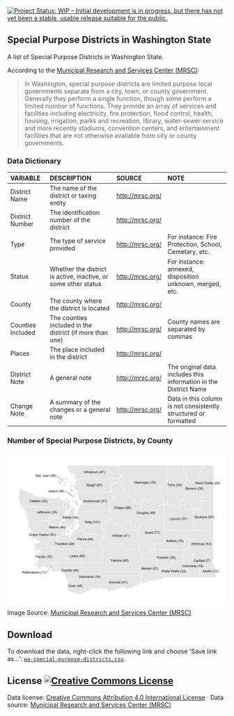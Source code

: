 
[![Project Status: WIP – Initial development is in progress, but there has not yet been a stable, usable release suitable for the public.](http://www.repostatus.org/badges/latest/wip.svg)](http://www.repostatus.org/#wip)

Special Purpose Districts in Washington State
---------------------------------------------

A list of Special Purpose Districts in Washington State.

According to the [Municipal Research and Services Center (MRSC)](http://mrsc.org/Home.aspx):

> In Washington, special purpose districts are limited purpose local governments separate from a city, town, or county government. Generally they perform a single function, though some perform a limited number of functions. They provide an array of services and facilities including electricity, fire protection, flood control, health, housing, irrigation, parks and recreation, library, water-sewer service and more recently stadiums, convention centers, and entertainment facilities that are not otherwise available from city or county governments.

### Data Dictionary

| VARIABLE          | DESCRIPTION                                                    | SOURCE             | NOTE                                                             |
|:------------------|:---------------------------------------------------------------|:-------------------|:-----------------------------------------------------------------|
| District Name     | The name of the district or taxing entity                      | <http://mrsc.org/> |                                                                  |
| District Number   | The identification number of the district                      | <http://mrsc.org/> |                                                                  |
| Type              | The type of service provided                                   | <http://mrsc.org/> | For instance: Fire Protection, School, Cemetary, etc.            |
| Status            | Whether the district is active, inactive, or some other status | <http://mrsc.org/> | For instance: annexed, disposition unknown, merged, etc.         |
| County            | The county where the district is located                       | <http://mrsc.org/> |                                                                  |
| Counties Included | The counties included in the district (if more than one)       | <http://mrsc.org/> | County names are separated by commas                             |
| Places            | The place included in the district                             | <http://mrsc.org/> |                                                                  |
| District Note     | A general note                                                 | <http://mrsc.org/> | The original data includes this information in the District Name |
| Change Note       | A summary of the changes or a general note                     | <http://mrsc.org/> | Data in this column is not consistently structured or formatted  |

### Number of Special Purpose Districts, by County

![](https://github.com/tiernanmartin/datasets/raw/master/wa-special-purpose-districts/resources/spd-county-map.png) Image Source: [Municipal Research and Services Center (MRSC)](http://mrsc.org/Home.aspx)

Download
--------

To download the data, right-click the following link and choose 'Save link as...': [`wa-special-purpose-districts.csv`](https://github.com/tiernanmartin/datasets/raw/master/wa-special-purpose-districts/data/wa-special-purpose-districts.csv).

License <a rel="license" href="http://creativecommons.org/licenses/by/4.0/"><img alt="Creative Commons License" style="border-width:0" src="https://i.creativecommons.org/l/by/4.0/80x15.png" /></a>
----------------------------------------------------------------------------------------------------------------------------------------------------------------------------------------------------

Data license: [Creative Commons Attribution 4.0 International License](http://creativecommons.org/licenses/by/4.0/) · Data source: [Municipal Research and Services Center (MRSC)](http://mrsc.org/Home.aspx)
